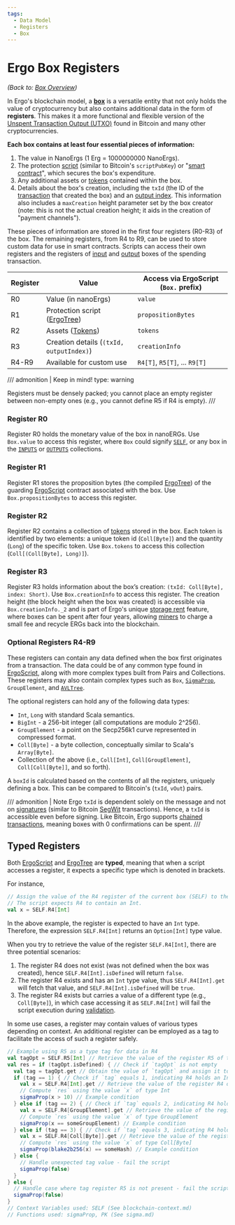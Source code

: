 ```yaml
---
tags:
  - Data Model
  - Registers
  - Box
---
```


# Ergo Box Registers

*(Back to: [Box Overview](box.md))*

In Ergo's blockchain model, a [**box**](box.md) is a versatile entity that not only holds the value of cryptocurrency but also contains additional data in the form of **registers**. This makes it a more functional and flexible version of the [Unspent Transaction Output (UTXO)](eutxo.md) found in Bitcoin and many other cryptocurrencies.

**Each box contains at least four essential pieces of information:**

1. The value in NanoErgs (1 Erg = 1000000000 NanoErgs).
2. The protection [script](ergoscript.md) (similar to Bitcoin's `scriptPubKey`) or "[smart contract](ergoscript.md)", which secures the box's expenditure.
3. Any additional assets or [tokens](eip4.md) contained within the box.
4. Details about the box's creation, including the `txId` (the ID of the [transaction](transactions.md) that created the box) and an [output index](transactions.md#anatomy). This information also includes a `maxCreation` height parameter set by the box creator (note: this is not the actual creation height; it aids in the creation of "payment channels").

These pieces of information are stored in the first four registers (R0-R3) of the box. The remaining registers, from R4 to R9, can be used to store custom data for use in smart contracts. Scripts can access their own registers and the registers of [input](transactions.md#anatomy) and [output](transactions.md#anatomy) boxes of the spending transaction.

| Register | Value                                      | Access via ErgoScript (`Box.` prefix) |
|----------|--------------------------------------------|---------------------------------------|
| R0       | Value (in nanoErgs)                        | `value`                               |
| R1       | Protection script ([ErgoTree](ergotree.md)) | `propositionBytes`                    |
| R2       | Assets ([Tokens](eip4.md))             | `tokens`                              |
| R3       | Creation details (`(txId, outputIndex)`) | `creationInfo`                        |
| R4-R9    | Available for custom use                   | `R4[T]`, `R5[T]`, ... `R9[T]`         |


/// admonition | Keep in mind!
    type: warning

Registers must be densely packed; you cannot place an empty register between non-empty ones (e.g., you cannot define R5 if R4 is empty).
///


### Register R0

Register R0 holds the monetary value of the box in nanoERGs. Use `Box.value` to access this register, where `Box` could signify [`SELF`](blockchain-context.md#self), or any box in the [`INPUTS`](blockchain-context.md#inputs) or [`OUTPUTS`](blockchain-context.md#outputs) collections.

### Register R1

Register R1 stores the proposition bytes (the compiled [ErgoTree](ergotree.md)) of the guarding [ErgoScript](ergoscript.md) contract associated with the box. Use `Box.propositionBytes` to access this register.

### Register R2

Register R2 contains a collection of [tokens](eip4.md) stored in the box. Each token is identified by two elements: a unique token id (`Coll[Byte]`) and the quantity (`Long`) of the specific token. Use `Box.tokens` to access this collection (`Coll[(Coll[Byte], Long)]`).

### Register R3

Register R3 holds information about the box’s creation: `(txId: Coll[Byte], index: Short)`. Use `Box.creationInfo` to access this register. The creation height (the block height when the box was created) is accessible via `Box.creationInfo._2` and is part of Ergo's unique [storage rent](storage-rent.md) feature, where boxes can be spent after four years, allowing [miners](mining-overview.md) to charge a small fee and recycle ERGs back into the blockchain.

### Optional Registers R4-R9

These registers can contain any data defined when the box first originates from a transaction. The data could be of any common type found in [ErgoScript](ergoscript.md), along with more complex types built from Pairs and Collections. These registers may also contain complex types such as `Box`, [`SigmaProp`](sigma.md), `GroupElement`, and [`AVLTree`](avl.md).

The optional registers can hold any of the following data types:

- `Int`, `Long` with standard Scala semantics.
- `BigInt` - a 256-bit integer (all computations are modulo 2^256).
- `GroupElement` - a point on the Secp256k1 curve represented in compressed format.
- `Coll[Byte]` - a byte collection, conceptually similar to Scala's `Array[Byte]`.
- Collection of the above (i.e., `Coll[Int]`, `Coll[GroupElement]`, `Coll[Coll[Byte]]`, and so forth).

A `boxId` is calculated based on the contents of all the registers, uniquely defining a box. This can be compared to Bitcoin's (`txId`, `vOut`) pairs.

/// admonition | Note
Ergo `txId` is dependent solely on the message and not on [signatures](signing.md) (similar to Bitcoin [SegWit](https://en.bitcoin.it/wiki/Segregated_Witness) transactions). Hence, a `txId` is accessible even before signing. Like Bitcoin, Ergo supports [chained transactions](chained.md), meaning boxes with 0 confirmations can be spent.
///


## Typed Registers

Both [ErgoScript](ergoscript.md) and [ErgoTree](ergotree.md) are **typed**, meaning that when a script accesses a register, it expects a specific type which is denoted in brackets.


For instance,

```scala
// Assign the value of the R4 register of the current box (SELF) to the variable x
// The script expects R4 to contain an Int.
val x = SELF.R4[Int]
```

In the above example, the register is expected to have an `Int` type. Therefore, the expression `SELF.R4[Int]` returns an `Option[Int]` type value.

When you try to retrieve the value of the register `SELF.R4[Int]`, there are three potential scenarios:

1. The register R4 does not exist (was not defined when the box was created), hence `SELF.R4[Int].isDefined` will return `false`.
2. The register R4 exists and has an `Int` type value, thus `SELF.R4[Int].get` will fetch that value, and `SELF.R4[Int].isDefined` will be `true`.
3. The register R4 exists but carries a value of a different type (e.g., `Coll[Byte]`), in which case accessing it as `SELF.R4[Int]` will fail the script execution during [validation](validation.md).

In some use cases, a register may contain values of various types depending on context. An additional register can be employed as a tag to facilitate the access of such a register safely.

```scala
// Example using R5 as a type tag for data in R4
val tagOpt = SELF.R5[Int] // Retrieve the value of the register R5 of type Int and assign it to the variable `tagOpt`
val res = if (tagOpt.isDefined) { // Check if `tagOpt` is not empty
  val tag = tagOpt.get // Obtain the value of `tagOpt` and assign it to the variable `tag`
  if (tag == 1) { // Check if `tag` equals 1, indicating R4 holds an Int
    val x = SELF.R4[Int].get // Retrieve the value of the register R4 of type Int and assign it to the variable `x`
    // Compute `res` using the value `x` of type Int
    sigmaProp(x > 10) // Example condition
  } else if (tag == 2) { // Check if `tag` equals 2, indicating R4 holds a GroupElement
    val x = SELF.R4[GroupElement].get // Retrieve the value of the register R4 of type GroupElement and assign it to the variable `x`
    // Compute `res` using the value `x` of type GroupElement
    sigmaProp(x == someGroupElement) // Example condition
  } else if (tag == 3) { // Check if `tag` equals 3, indicating R4 holds Coll[Byte]
    val x = SELF.R4[Coll[Byte]].get // Retrieve the value of the register R4 of type Coll[Byte] and assign it to the variable `x`
    // Compute `res` using the value `x` of type Coll[Byte]
    sigmaProp(blake2b256(x) == someHash) // Example condition
  } else {
    // Handle unexpected tag value - fail the script
    sigmaProp(false)
  }
} else {
  // Handle case where tag register R5 is not present - fail the script
  sigmaProp(false)
}
// Context Variables used: SELF (See blockchain-context.md)
// Functions used: sigmaProp, PK (See sigma.md)
```
